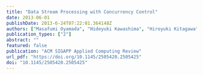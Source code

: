 ```yaml
---
title: "Data Stream Processing with Concurrency Control"
date: 2013-06-01
publishDate: 2013-6-24T07:22:01.364148Z
authors: ["Masafumi Oyamada", "Hideyuki Kawashima", "Hiroyuki Kitagawa"]
publication_types: ["2"]
abstract: ""
featured: false
publication: "ACM SIGAPP Applied Computing Review"
url_pdf: "https://doi.org/10.1145/2505420.2505425"
doi: "10.1145/2505420.2505425"
---
```


